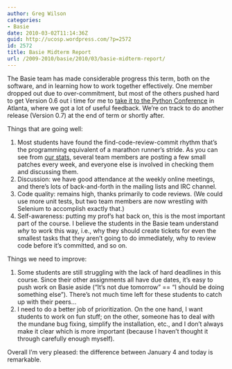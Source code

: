 ```yaml
---
author: Greg Wilson
categories:
- Basie
date: 2010-03-02T11:14:36Z
guid: http://ucosp.wordpress.com/?p=2572
id: 2572
title: Basie Midterm Report
url: /2009-2010/basie/2010/03/basie-midterm-report/
---
```


The Basie team has made considerable progress this term, both on the software, and in learning how to work together effectively. One member dropped out due to over-commitment, but most of the others pushed hard to get Version 0.6 out i time for me to [take it to the Python Conference](http://blog.basieproject.org/?p=2231) in Atlanta, where we got a lot of useful feedback. We&#8217;re on track to do another release (Version 0.7) at the end of term or shortly after.

Things that are going well:

  1. Most students have found the find-code-review-commit rhythm that&#8217;s the programming equivalent of a marathon runner&#8217;s stride. As you can see from [our stats](http://basieproject.org/svnstat/), several team members are posting a few small patches every week, and everyone else is involved in checking them and discussing them.
  2. Discussion: we have good attendance at the weekly online meetings, and there&#8217;s lots of back-and-forth in the mailing lists and IRC channel.
  3. Code quality: remains high, thanks primarily to code reviews. (We could use more unit tests, but two team members are now wrestling with Selenium to accomplish exactly that.)
  4. Self-awareness: putting my prof&#8217;s hat back on, this is the most important part of the course. I believe the students in the Basie team understand _why_ to work this way, i.e., why they should create tickets for even the smallest tasks that they aren&#8217;t going to do immediately, why to review code before it&#8217;s committed, and so on.

Things we need to improve:

  1. Some students are still struggling with the lack of hard deadlines in this course. Since their other assignments all have due dates, it&#8217;s easy to push work on Basie aside (&#8220;It&#8217;s not due tomorrow&#8221; == &#8220;I should be doing something else&#8221;). There&#8217;s not much time left for these students to catch up with their peers&#8230;
  2. I need to do a better job of prioritization. On the one hand, I want students to work on fun stuff; on the other, someone has to deal with the mundane bug fixing, simplify the installation, etc., and I don&#8217;t always make it clear which is more important (because I haven&#8217;t thought it through carefully enough myself).

Overall I&#8217;m very pleased: the difference between January 4 and today is remarkable.
